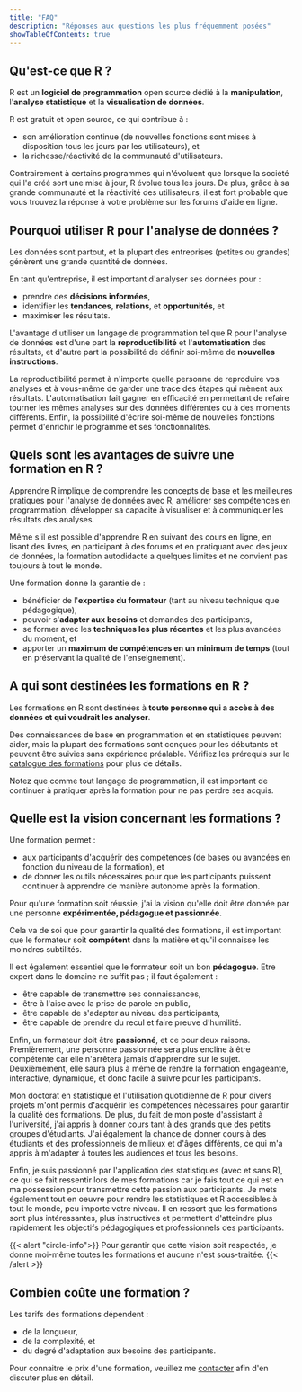 ```yaml
---
title: "FAQ"
description: "Réponses aux questions les plus fréquemment posées"
showTableOfContents: true
---
```


## Qu'est-ce que R ?

R est un **logiciel de programmation** open source dédié à la **manipulation**, l'**analyse statistique** et la **visualisation de données**.

R est gratuit et open source, ce qui contribue à :

- son amélioration continue (de nouvelles fonctions sont mises à disposition tous les jours par les utilisateurs), et
- la richesse/réactivité de la communauté d'utilisateurs.

Contrairement à certains programmes qui n'évoluent que lorsque la société qui l'a créé sort une mise à jour, R évolue tous les jours. De plus, grâce à sa grande communauté et la réactivité des utilisateurs, il est fort probable que vous trouvez la réponse à votre problème sur les forums d'aide en ligne.

## Pourquoi utiliser R pour l'analyse de données ?

Les données sont partout, et la plupart des entreprises (petites ou grandes) génèrent une grande quantité de données.

En tant qu'entreprise, il est important d'analyser ses données pour :

- prendre des **décisions informées**,
- identifier les **tendances**, **relations**, et **opportunités**, et
- maximiser les résultats.

L'avantage d'utiliser un langage de programmation tel que R pour l'analyse de données est d'une part la **reproductibilité** et l'**automatisation** des résultats, et d'autre part la possibilité de définir soi-même de **nouvelles instructions**.

La reproductibilité permet à n'importe quelle personne de reproduire vos analyses et à vous-même de garder une trace des étapes qui mènent aux résultats. L'automatisation fait gagner en efficacité en permettant de refaire tourner les mêmes analyses sur des données différentes ou à des moments différents. Enfin, la possibilité d'écrire soi-même de nouvelles fonctions permet d'enrichir le programme et ses fonctionnalités.

## Quels sont les avantages de suivre une formation en R ?

Apprendre R implique de comprendre les concepts de base et les meilleures pratiques pour l'analyse de données avec R, améliorer ses compétences en programmation, développer sa capacité à visualiser et à communiquer les résultats des analyses.

Même s'il est possible d'apprendre R en suivant des cours en ligne, en lisant des livres, en participant à des forums et en pratiquant avec des jeux de données, la formation autodidacte a quelques limites et ne convient pas toujours à tout le monde.

Une formation donne la garantie de :

- bénéficier de l'**expertise du formateur** (tant au niveau technique que pédagogique),
- pouvoir s'**adapter aux besoins** et demandes des participants,
- se former avec les **techniques les plus récentes** et les plus avancées du moment, et
- apporter un **maximum de compétences en un minimum de temps** (tout en préservant la qualité de l'enseignement).

## A qui sont destinées les formations en R ?

Les formations en R sont destinées à **toute personne qui a accès à des données et qui voudrait les analyser**.

Des connaissances de base en programmation et en statistiques peuvent aider, mais la plupart des formations sont conçues pour les débutants et peuvent être suivies sans expérience préalable. Vérifiez les prérequis sur le [catalogue des formations](/fr/trainings/) pour plus de détails.

Notez que comme tout langage de programmation, il est important de continuer à pratiquer après la formation pour ne pas perdre ses acquis.

## Quelle est la vision concernant les formations ?

Une formation permet :

- aux participants d'acquérir des compétences (de bases ou avancées en fonction du niveau de la formation), et
- de donner les outils nécessaires pour que les participants puissent continuer à apprendre de manière autonome après la formation.

Pour qu'une formation soit réussie, j'ai la vision qu'elle doit être donnée par une personne **expérimentée, pédagogue et passionnée**.

Cela va de soi que pour garantir la qualité des formations, il est important que le formateur soit **compétent** dans la matière et qu'il connaisse les moindres subtilités.

Il est également essentiel que le formateur soit un bon **pédagogue**. Etre expert dans le domaine ne suffit pas ; il faut également :

- être capable de transmettre ses connaissances,
- être à l'aise avec la prise de parole en public,
- être capable de s'adapter au niveau des participants,
- être capable de prendre du recul et faire preuve d'humilité.

Enfin, un formateur doit être **passionné**, et ce pour deux raisons. Premièrement, une personne passionnée sera plus encline à être compétente car elle n'arrêtera jamais d'apprendre sur le sujet. Deuxièmement, elle saura plus à même de rendre la formation engageante, interactive, dynamique, et donc facile à suivre pour les participants.

Mon doctorat en statistique et l'utilisation quotidienne de R pour divers projets m'ont permis d'acquérir les compétences nécessaires pour garantir la qualité des formations. De plus, du fait de mon poste d'assistant à l'université, j'ai appris à donner cours tant à des grands que des petits groupes d'étudiants. J'ai également la chance de donner cours à des étudiants et des professionnels de milieux et d'âges différents, ce qui m'a appris à m'adapter à toutes les audiences et tous les besoins.

Enfin, je suis passionné par l'application des statistiques (avec et sans R), ce qui se fait ressentir lors de mes formations car je fais tout ce qui est en ma possession pour transmettre cette passion aux participants. Je mets également tout en oeuvre pour rendre les statistiques et R accessibles à tout le monde, peu importe votre niveau. Il en ressort que les formations sont plus intéressantes, plus instructives et permettent d'atteindre plus rapidement les objectifs pédagogiques et professionnels des participants.

{{< alert "circle-info">}}
Pour garantir que cette vision soit respectée, je donne moi-même toutes les formations et aucune n'est sous-traitée.
{{< /alert >}}

## Combien coûte une formation ?

Les tarifs des formations dépendent :

- de la longueur,
- de la complexité, et
- du degré d'adaptation aux besoins des participants.

Pour connaitre le prix d'une formation, veuillez me [contacter](/fr/#contact) afin d'en discuter plus en détail.